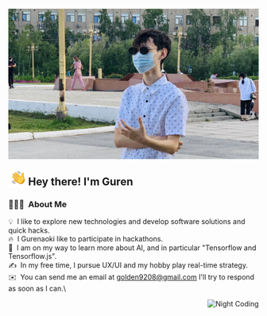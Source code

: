 ![Gurenaoki](https://raw.githubusercontent.com/Teseyo/Teseyo/master/assets/Gurenaoki.jpg)

<img alt="Night Coding" src="./assets/Hand%20Wave.gif" width='40' align="left"/><h2>Hey there! I'm Guren</h2>

<!-- ## 👋 &nbsp;Hey there! I'm Gurenaoki -->

### 👨🏻‍💻 &nbsp;About Me

💡 &nbsp;I like to explore new technologies and develop software solutions and quick hacks.\
🔥 &nbsp;I Gurenaoki like to participate in hackathons.\
🌱 &nbsp;I am on my way to learn more about AI, and in particular "Tensorflow and Tensorflow.js".\
✍️ &nbsp;In my free time, I pursue UX/UI and my hobby play real-time strategy.\
✉️ &nbsp;You can send me an email at golden9208@gmail.com I'll try to respond as soon as I can.\
<!-- 📄 &nbsp;Please have a look at my [Résumé](https://github.com/Teseyo) for more details about me. I'm open to feedback and suggestions! -->

<img alt="Night Coding" src="https://habrastorage.org/getpro/habr/post_images/261/7e0/cd5/2617e0cd55c0d25bc020621f4480917c.gif" align="right"/>
